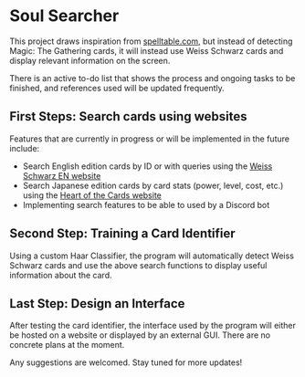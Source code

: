 # Soul Searcher
This project draws inspiration from [spelltable.com](http://spelltable.com), but instead of detecting Magic: The Gathering cards, it will instead use Weiss Schwarz cards and display relevant information on the screen.

There is an active to-do list that shows the process and ongoing tasks to be finished, and references used will be updated frequently.

## First Steps: Search cards using websites
Features that are currently in progress or will be implemented in the future include:
* Search English edition cards by ID or with queries using the [Weiss Schwarz EN website](https://en.ws-tcg.com)
* Search Japanese edition cards by card stats (power, level, cost, etc.) using the [Heart of the Cards website](https://www.heartofthecards.com/code/wscardsearch.html)
* Implementing search features to be able to used by a Discord bot

## Second Step: Training a Card Identifier
Using a custom Haar Classifier, the program will automatically detect Weiss Schwarz cards and use the above search functions to display useful information about the card.

## Last Step: Design an Interface
After testing the card identifier, the interface used by the program will either be hosted on a website or displayed by an external GUI. There are no concrete plans at the moment.

Any suggestions are welcomed. Stay tuned for more updates!

